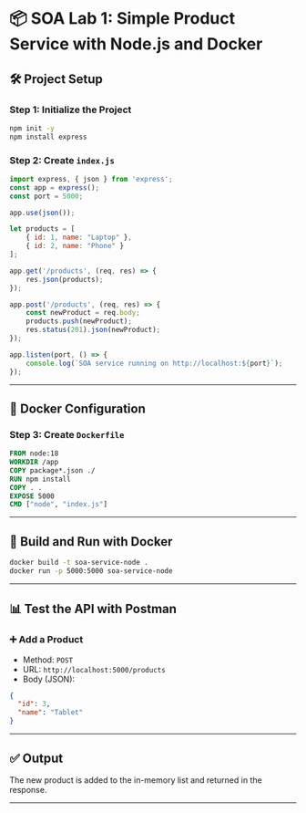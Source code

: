 # 📦 SOA Lab 1: Simple Product Service with Node.js and Docker

## 🛠️ Project Setup

### Step 1: Initialize the Project

```bash
npm init -y
npm install express
```

### Step 2: Create `index.js`

```javascript
import express, { json } from 'express';
const app = express();
const port = 5000;

app.use(json());

let products = [
    { id: 1, name: "Laptop" },
    { id: 2, name: "Phone" }
];

app.get('/products', (req, res) => {
    res.json(products);
});

app.post('/products', (req, res) => {
    const newProduct = req.body;
    products.push(newProduct);
    res.status(201).json(newProduct);
});

app.listen(port, () => {
    console.log(`SOA service running on http://localhost:${port}`);
});
```

---

## 🐳 Docker Configuration

### Step 3: Create `Dockerfile`

```dockerfile
FROM node:18
WORKDIR /app
COPY package*.json ./
RUN npm install
COPY . .
EXPOSE 5000
CMD ["node", "index.js"]
```

---

## 🚀 Build and Run with Docker

```bash
docker build -t soa-service-node .
docker run -p 5000:5000 soa-service-node
```

---

## 📊 Test the API with Postman

### ➕ Add a Product

* Method: `POST`
* URL: `http://localhost:5000/products`
* Body (JSON):

```json
{
  "id": 3,
  "name": "Tablet"
}
```

---

## ✅ Output

The new product is added to the in-memory list and returned in the response.

---